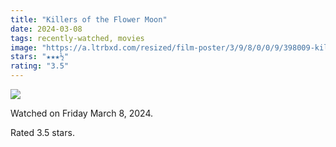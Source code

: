 ```yaml
---
title: "Killers of the Flower Moon"
date: 2024-03-08
tags: recently-watched, movies
image: "https://a.ltrbxd.com/resized/film-poster/3/9/8/0/0/9/398009-killers-of-the-flower-moon-0-600-0-900-crop.jpg?v=49b577149d"
stars: "★★★½"
rating: "3.5"
---
```


<div class="letterboxd-movie-data-content">
   <p><img src="https://a.ltrbxd.com/resized/film-poster/3/9/8/0/0/9/398009-killers-of-the-flower-moon-0-600-0-900-crop.jpg?v=49b577149d"/></p> <p>Watched on Friday March 8, 2024.</p> 
  <p>Rated 3.5 stars.<p>
  <div class="float-clear"></div>
</div>